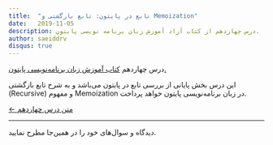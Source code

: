 ```yaml
---
title:  "تابع در پایتون: تابع بازگشتی و Memoization"
date:   2019-11-05
description: درس چهاردهم از کتاب آزاد آموزش زبان برنامه نویسی پایتون.
author: saeiddrv
disqus: true
---
```


درس چهاردهم [کتاب آموزش زبان برنامه‌نویسی پایتون.](https://coderz.ir/python)


این درس بخش پایانی از بررسی تابع در پایتون می‌باشد و به شرح تابع بازگشتی (Recursive) و مفهوم Memoization در زبان برنامه‌نویسی پایتون خواهد پرداخت.


[← متن درس چهاردهم](https://python.coderz.ir/lessons/l14.html)

---

دیدگاه و سوال‌های خود را در همین‌جا مطرح نمایید.
